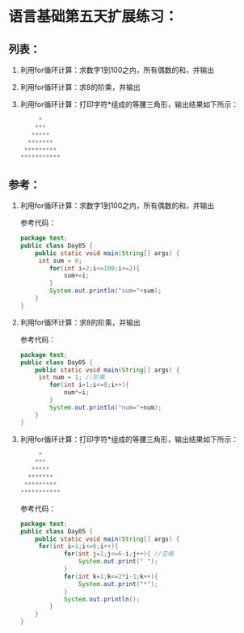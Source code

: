 # 语言基础第五天扩展练习：

## 列表：

1. 利用for循环计算：求数字1到100之内，所有偶数的和，并输出

2. 利用for循环计算：求8的阶乘，并输出

3. 利用for循环计算：打印字符*组成的等腰三角形，输出结果如下所示：

   ```java
        *
       ***
      *****
     *******
    *********
   ***********
   ```

   

## 参考：

1. 利用for循环计算：求数字1到100之内，所有偶数的和，并输出

   参考代码：

   ```java
   package test;
   public class Day05 {
       public static void main(String[] args) {
   		int sum = 0;
           for(int i=2;i<=100;i+=2){
               sum+=i;
           }
           System.out.println("sum="+sum);
       }
   }
   ```

2. 利用for循环计算：求8的阶乘，并输出

   参考代码：

   ```java
   package test;
   public class Day05 {
       public static void main(String[] args) {
   		int num = 1; //阶乘
           for(int i=1;i<=8;i++){
               num*=i;
           }
           System.out.println("num="+num);
       }
   }
   ```

3. 利用for循环计算：打印字符*组成的等腰三角形，输出结果如下所示：

   ```java
        *
       ***
      *****
     *******
    *********
   ***********
   ```
   
   参考代码：
   
   ```java
   package test;
   public class Day05 {
       public static void main(String[] args) {
   		for(int i=1;i<=6;i++){
               for(int j=1;j<=6-i;j++){ //空格
                   System.out.print(" ");
               }
               for(int k=1;k<=2*i-1;k++){
                   System.out.print("*");
               }
               System.out.println();
           }
       }
   }
   ```

